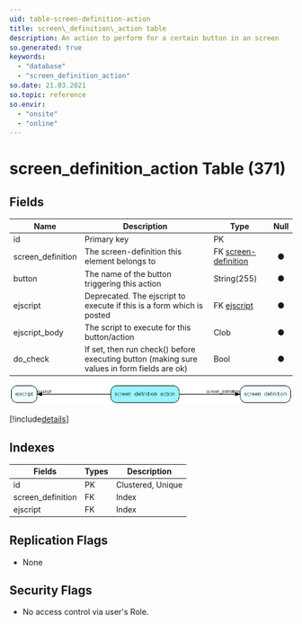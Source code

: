 ```yaml
---
uid: table-screen-definition-action
title: screen\_definition\_action table
description: An action to perform for a certain button in an screen
so.generated: true
keywords:
  - "database"
  - "screen_definition_action"
so.date: 21.03.2021
so.topic: reference
so.envir:
  - "onsite"
  - "online"
---
```


# screen\_definition\_action Table (371)

## Fields

| Name | Description | Type | Null |
|------|-------------|------|:----:|
|id|Primary key|PK| |
|screen\_definition|The screen-definition this element belongs to|FK [screen-definition](screen-definition.md)|&#x25CF;|
|button|The name of the button triggering this action|String(255)|&#x25CF;|
|ejscript|Deprecated. The ejscript to execute if this is a form which is posted|FK [ejscript](ejscript.md)|&#x25CF;|
|ejscript\_body|The script to execute for this button/action|Clob|&#x25CF;|
|do\_check|If set, then run check() before executing button (making sure values in form fields are ok)|Bool|&#x25CF;|


![screen_definition_action table relationship diagram](./media/screen_definition_action.png)

[!include[details](./includes/screen-definition-action.md)]

## Indexes

| Fields | Types | Description |
|--------|-------|-------------|
|id |PK |Clustered, Unique |
|screen\_definition |FK |Index |
|ejscript |FK |Index |

## Replication Flags

* None

## Security Flags

* No access control via user's Role.

